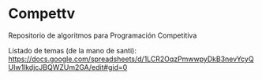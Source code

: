 # Compettv

Repositorio de algoritmos para Programación Competitiva

Listado de temas (de la mano de santi): https://docs.google.com/spreadsheets/d/1LCR2OqzPmwwpyDkB3nevYcyQUIw1lkdjcJBQWZUm2GA/edit#gid=0
